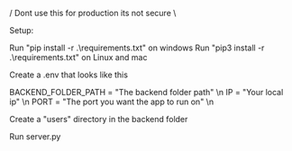 / Dont use this for production its not secure \

Setup:

Run "pip install -r .\requirements.txt" on windows Run "pip3 install -r .\requirements.txt" on Linux and mac

Create a .env that looks like this

BACKEND_FOLDER_PATH = "The backend folder path" \n
IP = "Your local ip" \n
PORT = "The port you want the app to run on" \n

Create a "users" directory in the backend folder

Run server.py

